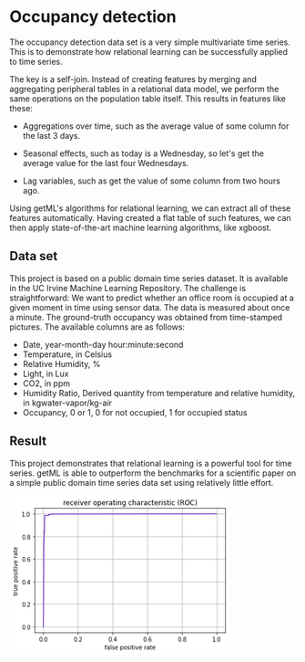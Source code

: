 # Occupancy detection

The occupancy detection data set is a very simple multivariate time series.
This is to demonstrate how relational learning can be successfully applied to
time series.

The key is a self-join. Instead of creating features by merging and aggregating
peripheral tables in a relational data model,  we perform the
same operations on the population table itself. This results in features like
these:

* Aggregations over time, such as the average value of some column for the last 3 days.

* Seasonal effects, such as today is a Wednesday, so let's get the average value for the last four Wednesdays.

* Lag variables, such as get the value of some column from two hours ago.

Using getML's algorithms for relational learning, we can extract all of these
features automatically. Having created a flat table of such features, we can
then apply state-of-the-art machine learning algorithms, like xgboost.


## Data set

This project is based on a public domain time series dataset. It is available
in the UC Irvine Machine Learning Repository. The challenge is straightforward:
We want to predict whether an office room is occupied at a given moment in time
using sensor data. The data is measured about once a minute. The ground-truth
occupancy was obtained from time-stamped pictures. The available columns are
as follows:

* Date, year-month-day hour:minute:second
* Temperature, in Celsius
* Relative Humidity, %
* Light, in Lux
* CO2, in ppm
* Humidity Ratio, Derived quantity from temperature and relative humidity, in kgwater-vapor/kg-air
* Occupancy, 0 or 1, 0 for not occupied, 1 for occupied status

## Result

This project demonstrates that relational learning is a powerful tool for time
series. getML is able to outperform the benchmarks for a scientific paper on a
simple public domain time series data set using relatively little effort.

![](ROC_curve.png)
